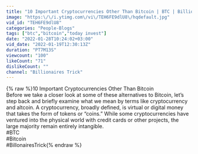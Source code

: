 ```yaml
---
title: "10 Important Cryptocurrencies Other Than Bitcoin | BTC | Billionaires Trick"
image: "https:\/\/i.ytimg.com\/vi\/TEH6FE9dlU8\/hqdefault.jpg"
vid_id: "TEH6FE9dlU8"
categories: "People-Blogs"
tags: ["btc","bitcoin","today invest"]
date: "2022-01-28T10:24:02+03:00"
vid_date: "2022-01-19T12:30:13Z"
duration: "PT7M13S"
viewcount: "100"
likeCount: "71"
dislikeCount: ""
channel: "Billionaires Trick"
---
```

{% raw %}10 Important Cryptocurrencies Other Than Bitcoin<br />Before we take a closer look at some of these alternatives to Bitcoin, let’s step back and briefly examine what we mean by terms like cryptocurrency and altcoin. A cryptocurrency, broadly defined, is virtual or digital money that takes the form of tokens or “coins.” While some cryptocurrencies have ventured into the physical world with credit cards or other projects, the large majority remain entirely intangible.<br />#BTC<br />#Bitcoin<br />#BillonairesTrick{% endraw %}
